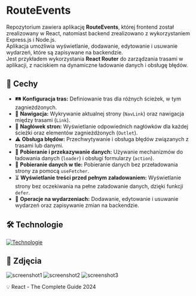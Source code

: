 # RouteEvents
Repozytorium zawiera aplikację **RouteEvents**, której frontend został zrealizowany w React, natomiast backend zrealizowano z wykorzystaniem Express.js i Node.js.\
Aplikacja umożliwia wyświetlanie, dodawanie, edytowanie i usuwanie wydarzeń, które są zapisywane na backendzie.\
Jest przykładem wykorzystania **React Router** do zarządzania trasami w aplikacji, z naciskiem na dynamiczne ładowanie danych i obsługę błędów.


## 🚀 Cechy
 - 🛤️ **Konfiguracja tras:** Definiowanie tras dla różnych ścieżek, w tym zagnieżdżonych.
 - 🔗 **Nawigacja:** Wykrywanie aktualnej strony (`NavLink`) oraz nawigacja między trasami (`Link`).
 - 🧭 **Nagłówek stron:** Wyświetlanie odpowiednich nagłówków dla każdej ścieżki oraz elementów zagnieżdżonych (`Outlet`).
 - ⚠️ **Obsługa błędów:** Przechwytywanie i obsługa błędów związanych z trasami lub danymi.
 - 🔄 **Pobieranie i przekazywanie danych:** Używanie mechanizmów do ładowania danych (`loader`) i obsługi formularzy (`action`).
 - 🚀 **Pobieranie danych w tle:** Pobieranie danych bez przeładowania strony za pomocą `useFetcher`.
 - ⏳ **Wyświetlanie treści przed pełnym załadowaniem:** Wyświetlanie strony bez oczekiwania na pełne załadowanie danych, dzięki funkcji `defer`.
 - 📝 **Operacje na wydarzeniach:** Dodawanie, edytowanie i usuwanie wydarzeń oraz zapisywanie zmian na backendzie.

## 🛠️ Technologie
[![Technologie](https://skillicons.dev/icons?i=react,vite,css,express,nodejs)](https://skillicons.dev)

## 📸 Zdjęcia
![screenshot1](https://github.com/user-attachments/assets/3213e818-2e02-4c87-8e04-f59e37703216)
![screenshot2](https://github.com/user-attachments/assets/d27c3313-5608-4d5e-840b-7e3ce778665b)
![screenshot3](https://github.com/user-attachments/assets/07e21ed9-3e4a-4d3b-885e-39b5a842de43)

💡 React - The Complete Guide 2024
